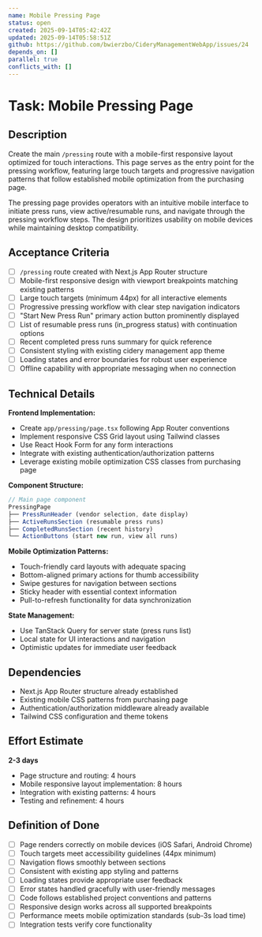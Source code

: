 ```yaml
---
name: Mobile Pressing Page
status: open
created: 2025-09-14T05:42:42Z
updated: 2025-09-14T05:58:51Z
github: https://github.com/bwierzbo/CideryManagementWebApp/issues/24
depends_on: []
parallel: true
conflicts_with: []
---
```


# Task: Mobile Pressing Page

## Description

Create the main `/pressing` route with a mobile-first responsive layout optimized for touch interactions. This page serves as the entry point for the pressing workflow, featuring large touch targets and progressive navigation patterns that follow established mobile optimization from the purchasing page.

The pressing page provides operators with an intuitive mobile interface to initiate press runs, view active/resumable runs, and navigate through the pressing workflow steps. The design prioritizes usability on mobile devices while maintaining desktop compatibility.

## Acceptance Criteria

- [ ] `/pressing` route created with Next.js App Router structure
- [ ] Mobile-first responsive design with viewport breakpoints matching existing patterns
- [ ] Large touch targets (minimum 44px) for all interactive elements
- [ ] Progressive pressing workflow with clear step navigation indicators
- [ ] "Start New Press Run" primary action button prominently displayed
- [ ] List of resumable press runs (in_progress status) with continuation options
- [ ] Recent completed press runs summary for quick reference
- [ ] Consistent styling with existing cidery management app theme
- [ ] Loading states and error boundaries for robust user experience
- [ ] Offline capability with appropriate messaging when no connection

## Technical Details

**Frontend Implementation:**
- Create `app/pressing/page.tsx` following App Router conventions
- Implement responsive CSS Grid layout using Tailwind classes
- Use React Hook Form for any form interactions
- Integrate with existing authentication/authorization patterns
- Leverage existing mobile optimization CSS classes from purchasing page

**Component Structure:**
```typescript
// Main page component
PressingPage
├── PressRunHeader (vendor selection, date display)
├── ActiveRunsSection (resumable press runs)
├── CompletedRunsSection (recent history)
└── ActionButtons (start new run, view all runs)
```

**Mobile Optimization Patterns:**
- Touch-friendly card layouts with adequate spacing
- Bottom-aligned primary actions for thumb accessibility
- Swipe gestures for navigation between sections
- Sticky header with essential context information
- Pull-to-refresh functionality for data synchronization

**State Management:**
- Use TanStack Query for server state (press runs list)
- Local state for UI interactions and navigation
- Optimistic updates for immediate user feedback

## Dependencies

- Next.js App Router structure already established
- Existing mobile CSS patterns from purchasing page
- Authentication/authorization middleware already available
- Tailwind CSS configuration and theme tokens

## Effort Estimate

**2-3 days**
- Page structure and routing: 4 hours
- Mobile responsive layout implementation: 8 hours
- Integration with existing patterns: 4 hours
- Testing and refinement: 4 hours

## Definition of Done

- [ ] Page renders correctly on mobile devices (iOS Safari, Android Chrome)
- [ ] Touch targets meet accessibility guidelines (44px minimum)
- [ ] Navigation flows smoothly between sections
- [ ] Consistent with existing app styling and patterns
- [ ] Loading states provide appropriate user feedback
- [ ] Error states handled gracefully with user-friendly messages
- [ ] Code follows established project conventions and patterns
- [ ] Responsive design works across all supported breakpoints
- [ ] Performance meets mobile optimization standards (sub-3s load time)
- [ ] Integration tests verify core functionality